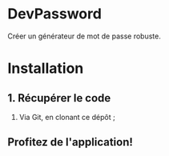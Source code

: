 DevPassword
===========

Créer un générateur de mot de passe robuste.

# Installation
## 1. Récupérer le code

1. Via Git, en clonant ce dépôt ;

## Profitez de l'application!
